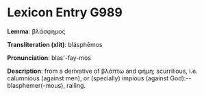 # Lexicon Entry G989

**Lemma**: βλάσφημος

**Transliteration (xlit)**: blásphēmos

**Pronunciation**: blas'-fay-mos

**Description**:
from a derivative of βλάπτω and φήμη; scurrilious, i.e. calumnious (against men), or (specially) impious (against God):--blasphemer(-mous), railing.
